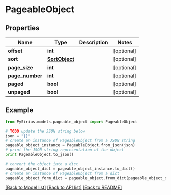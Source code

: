 # PageableObject


## Properties

Name | Type | Description | Notes
------------ | ------------- | ------------- | -------------
**offset** | **int** |  | [optional] 
**sort** | [**SortObject**](SortObject.md) |  | [optional] 
**page_size** | **int** |  | [optional] 
**page_number** | **int** |  | [optional] 
**paged** | **bool** |  | [optional] 
**unpaged** | **bool** |  | [optional] 

## Example

```python
from PySirius.models.pageable_object import PageableObject

# TODO update the JSON string below
json = "{}"
# create an instance of PageableObject from a JSON string
pageable_object_instance = PageableObject.from_json(json)
# print the JSON string representation of the object
print PageableObject.to_json()

# convert the object into a dict
pageable_object_dict = pageable_object_instance.to_dict()
# create an instance of PageableObject from a dict
pageable_object_form_dict = pageable_object.from_dict(pageable_object_dict)
```
[[Back to Model list]](../README.md#documentation-for-models) [[Back to API list]](../README.md#documentation-for-api-endpoints) [[Back to README]](../README.md)


